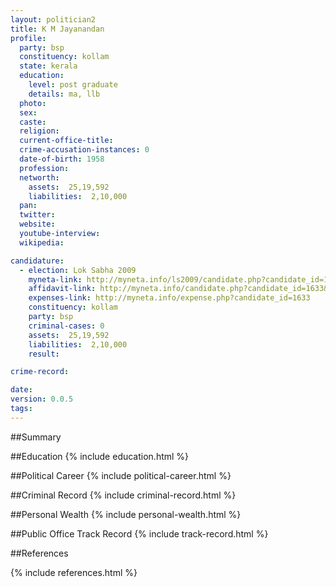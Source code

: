 ```yaml
---
layout: politician2
title: K M Jayanandan
profile: 
  party: bsp
  constituency: kollam
  state: kerala
  education: 
    level: post graduate
    details: ma, llb
  photo: 
  sex: 
  caste: 
  religion: 
  current-office-title: 
  crime-accusation-instances: 0
  date-of-birth: 1958
  profession: 
  networth: 
    assets:  25,19,592
    liabilities:  2,10,000
  pan: 
  twitter: 
  website: 
  youtube-interview: 
  wikipedia: 

candidature: 
  - election: Lok Sabha 2009
    myneta-link: http://myneta.info/ls2009/candidate.php?candidate_id=1633
    affidavit-link: http://myneta.info/candidate.php?candidate_id=1633&scan=original
    expenses-link: http://myneta.info/expense.php?candidate_id=1633
    constituency: kollam 
    party: bsp
    criminal-cases: 0
    assets:  25,19,592
    liabilities:  2,10,000
    result:  

crime-record: 

date: 
version: 0.0.5
tags: 
---
```

##Summary


##Education
{% include education.html %}


##Political Career
{% include political-career.html %}


##Criminal Record
{% include criminal-record.html %}


##Personal Wealth
{% include personal-wealth.html %}


##Public Office Track Record
{% include track-record.html %}


##References


{% include references.html %}
